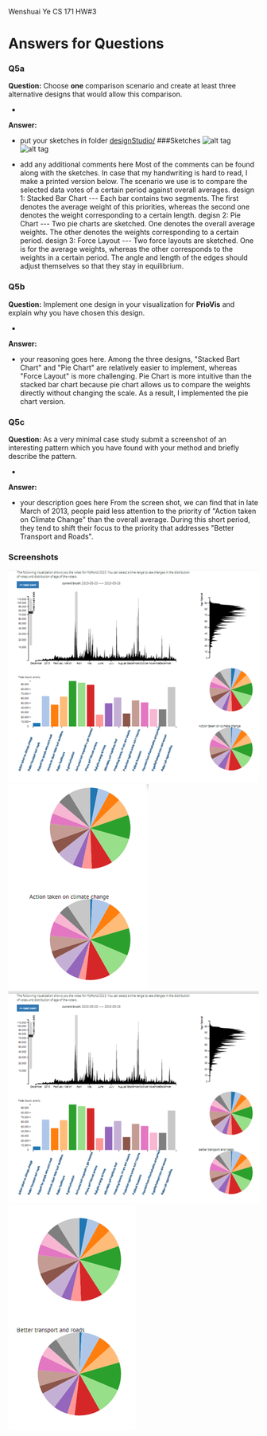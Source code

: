 Wenshuai Ye
CS 171 HW#3
# Answers for Questions

### Q5a
**Question:** Choose __one__ comparison scenario and create at least three alternative designs that would allow this comparison.

-
**Answer:**

- put your sketches in folder [designStudio/](designStudio/)
###Sketches
![alt tag](designStudio/sketch1.jpg)
![alt tag](designStudio/sketch2.jpg)

- add any additional comments here
Most of the comments can be found along with the sketches. In case that my handwriting is hard to read, I make a printed version below. The scenario we use is to compare the selected data votes of a certain period against overall averages.
design 1: Stacked Bar Chart
	--- Each bar contains two segments. The first denotes the average weight of this priorities, whereas the second one denotes the weight corresponding to a certain length.
degisn 2: Pie Chart
	--- Two pie charts are sketched. One denotes the overall average weights. The other denotes the weights corresponding to a certain period.
design 3: Force Layout
	--- Two force layouts are sketched. One is for the average weights, whereas the other corresponds to the weights in a certain period. The angle and length of the edges should adjust themselves so that they stay in equilibrium.

### Q5b
**Question:** Implement one design in your visualization for **PrioVis** and explain why you have chosen this design.

-
**Answer:**

- your reasoning goes here.
Among the three designs, "Stacked Bart Chart" and "Pie Chart" are relatively easier to implement, whereas "Force Layout" is more challenging. Pie Chart is more intuitive than the stacked bar chart because pie chart allows us to compare the weights directly without changing the scale. As a result, I implemented the pie chart version.


### Q5c
**Question:** As a very minimal case study submit a screenshot of an interesting pattern which you have found with your method and briefly describe the pattern.

-
**Answer:**

- your description goes here
From the screen shot, we can find that in late March of 2013, people paid less attention to the priority of "Action taken on Climate Change" than the overall average. During this short period, they tend to shift their focus to the priority that addresses "Better Transport and Roads". 

### Screenshots
![alt tag](designStudio/screenshot1.png)
![alt tag](designStudio/screenshot2.png)
![alt tag](designStudio/screenshot3.png)
![alt tag](designStudio/screenshot4.png)
